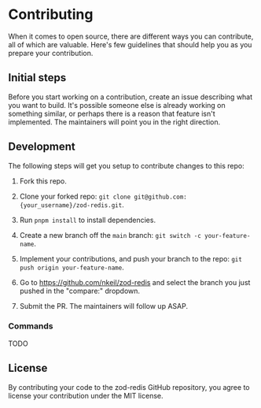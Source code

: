 # Contributing

When it comes to open source, there are different ways you can contribute, all
of which are valuable. Here's few guidelines that should help you as you prepare
your contribution.

## Initial steps

Before you start working on a contribution, create an issue describing what you want to build. It's possible someone else is already working on something similar, or perhaps there is a reason that feature isn't implemented. The maintainers will point you in the right direction.

## Development

The following steps will get you setup to contribute changes to this repo:

1. Fork this repo.

2. Clone your forked repo: `git clone git@github.com:{your_username}/zod-redis.git`.

3. Run `pnpm install` to install dependencies.

4. Create a new branch off the `main` branch: `git switch -c your-feature-name`.

5. Implement your contributions, and push your branch to the repo: `git push origin your-feature-name`.

6. Go to https://github.com/nkeil/zod-redis and select the branch you just pushed in the "compare:" dropdown.

7. Submit the PR. The maintainers will follow up ASAP.

### Commands

TODO

## License

By contributing your code to the zod-redis GitHub repository, you agree to
license your contribution under the MIT license.
